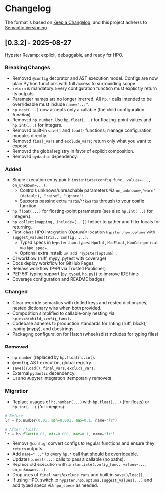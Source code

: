 # Changelog

The format is based on [Keep a Changelog](https://keepachangelog.com/en/1.0.0/),
and this project adheres to [Semantic Versioning](https://semver.org/spec/v2.0.0.html).

## [0.3.2] - 2025-08-27

Hypster Revamp: explicit, debuggable, and ready for HPO.

### Breaking Changes
- Removed `@config` decorator and AST execution model. Configs are now plain Python functions with full access to surrounding scope.
- `return` is mandatory. Every configuration function must explicitly return its outputs.
- Parameter names are no longer inferred. All `hp.*` calls intended to be overrideable must include `name="..."`.
- `hp.nest(...)` now accepts only a callable (the child configuration function).
- Removed `hp.number`. Use `hp.float(...)` for floating-point values and `hp.int(...)` for integers.
- Removed built-in `save()` and `load()` functions; manage configuration modules directly.
- Removed `final_vars` and `exclude_vars`; return only what you want to expose.
- Removed the global registry in favor of explicit composition.
- Removed `pydantic` dependency.

### Added
- Single execution entry point: `instantiate(config_func, values=..., on_unknown=...)`.
  - Controls unknown/unreachable parameters via `on_unknown={"warn" (default), "raise", "ignore"}`.
  - Supports passing extra `*args`/`**kwargs` through to your config function.
- `hp.float(...)` for floating-point parameters (see also `hp.int(...)` for integers).
- `hp.collect(mapping, include=[...])` helper to gather and filter locals for returning.
- First-class HPO integration (Optuna): location `hypster.hpo.optuna` with `suggest_values(trial, config, ...)`.
  - Typed specs in `hypster.hpo.types`: `HpoInt`, `HpoFloat`, `HpoCategorical` via `hpo_spec=`.
  - Optional extra install: `uv add 'hypster[optuna]'`.
- CI workflow (ruff, mypy, pytest with coverage)
- Docs deploy workflow for GitHub Pages
- Release workflow (PyPI via Trusted Publisher)
- PEP 561 typing support (`py.typed`, `hp.pyi`) to improve IDE hints
- Coverage configuration and README badges

### Changed
- Clear override semantics with dotted keys and nested dictionaries; nested dictionary wins when both provided.
- Composition simplified to callable-only nesting via `hp.nest(child_config_func)`.
- Codebase adheres to production standards for linting (ruff, black), typing (mypy), and docstrings.
- Packaging configuration for Hatch (wheel/sdist includes for typing files)

### Removed
- `hp.number` (replaced by `hp.float`/`hp.int`).
- `@config`, AST execution, global registry.
- `save()`/`load()`, `final_vars`, `exclude_vars`.
- External `pydantic` dependency.
- UI and Jupyter integration (temporarily removed).

### Migration
- Replace usages of `hp.number(...)` with `hp.float(...)` (for floats) or `hp.int(...)` (for integers):

```python
# Before
lr = hp.number(0.01, min=0.001, max=0.1, name="lr")

# After (float)
lr = hp.float(0.01, min=0.001, max=0.1, name="lr")
```

- Remove `@config`; convert configs to regular functions and ensure they `return` outputs.
- Add `name="..."` to every `hp.*` call that should be overrideable.
- Update `hp.nest(...)` calls to pass a callable (no paths).
- Replace old execution with `instantiate(config_func, values=..., on_unknown=...)`.
- Drop uses of `final_vars`/`exclude_vars` and built-in `save()`/`load()`.
- If using HPO, switch to `hypster.hpo.optuna.suggest_values(...)` and add typed specs via `hpo_spec=` as needed.
